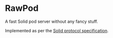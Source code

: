 # RawPod
A fast Solid pod server without any fancy stuff.

Implemented as per the [Solid protocol specification](https://solidproject.org/TR/protocol).

